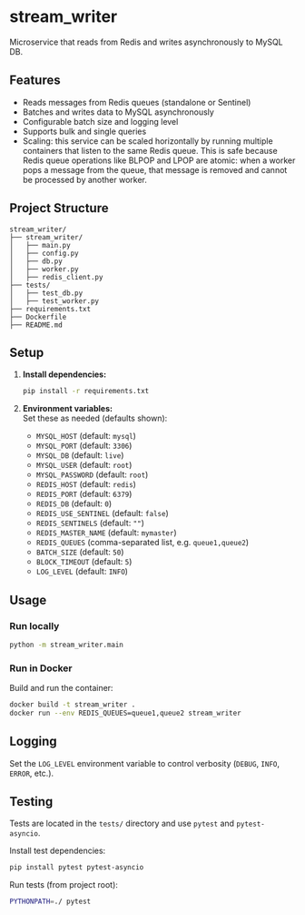 # stream_writer

Microservice that reads from Redis and writes asynchronously to MySQL DB.

## Features

- Reads messages from Redis queues (standalone or Sentinel)
- Batches and writes data to MySQL asynchronously
- Configurable batch size and logging level
- Supports bulk and single queries
- Scaling: this service can be scaled horizontally by running multiple containers that listen to the same Redis queue. This is safe because Redis queue operations like BLPOP and LPOP are atomic: when a worker pops a message from the queue, that message is removed and cannot be processed by another worker.


## Project Structure

```
stream_writer/
├── stream_writer/
│   ├── main.py
│   ├── config.py
│   ├── db.py
│   ├── worker.py
│   ├── redis_client.py
├── tests/
│   ├── test_db.py
│   ├── test_worker.py
├── requirements.txt
├── Dockerfile
├── README.md
```

## Setup

1. **Install dependencies:**
   ```sh
   pip install -r requirements.txt
   ```

2. **Environment variables:**  
   Set these as needed (defaults shown):
   - `MYSQL_HOST` (default: `mysql`)
   - `MYSQL_PORT` (default: `3306`)
   - `MYSQL_DB` (default: `live`)
   - `MYSQL_USER` (default: `root`)
   - `MYSQL_PASSWORD` (default: `root`)
   - `REDIS_HOST` (default: `redis`)
   - `REDIS_PORT` (default: `6379`)
   - `REDIS_DB` (default: `0`)
   - `REDIS_USE_SENTINEL` (default: `false`)
   - `REDIS_SENTINELS` (default: `""`)
   - `REDIS_MASTER_NAME` (default: `mymaster`)
   - `REDIS_QUEUES` (comma-separated list, e.g. `queue1,queue2`)
   - `BATCH_SIZE` (default: `50`)
   - `BLOCK_TIMEOUT` (default: `5`)
   - `LOG_LEVEL` (default: `INFO`)

## Usage

### Run locally

```sh
python -m stream_writer.main
```

### Run in Docker

Build and run the container:

```sh
docker build -t stream_writer .
docker run --env REDIS_QUEUES=queue1,queue2 stream_writer
```

## Logging

Set the `LOG_LEVEL` environment variable to control verbosity (`DEBUG`, `INFO`, `ERROR`, etc.).

## Testing

Tests are located in the `tests/` directory and use `pytest` and `pytest-asyncio`.

Install test dependencies:

```sh
pip install pytest pytest-asyncio
```

Run tests (from project root):

```sh
PYTHONPATH=./ pytest